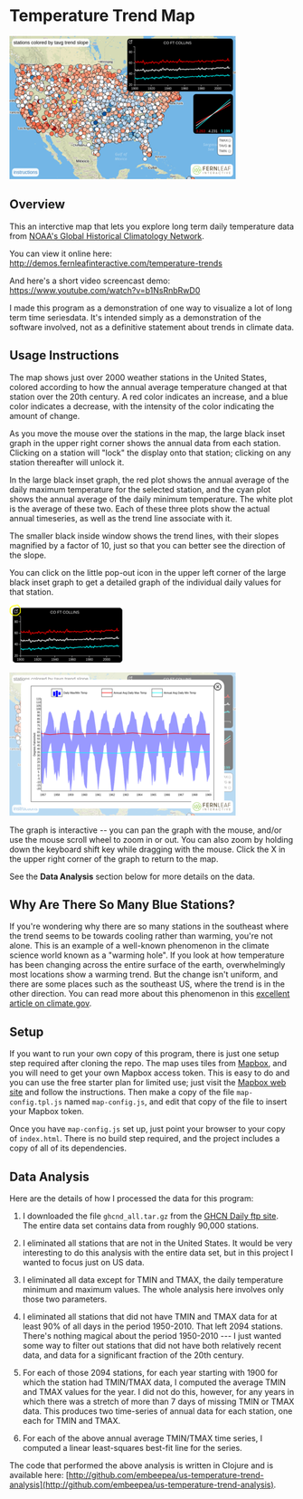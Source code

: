 # Temperature Trend Map

![Temperature Trend Map](map1-2.png)

## Overview

This an interctive map that lets you explore
long term daily temperature data from
[NOAA's Global Historical Climatology Network](https://www.ncdc.noaa.gov/data-access/land-based-station-data/land-based-datasets/global-historical-climatology-network-ghcn).

You can view it online here: http://demos.fernleafinteractive.com/temperature-trends

And here's a short video screencast demo: https://www.youtube.com/watch?v=b1NsRnbRwD0

I made this program as a demonstration of one way to visualize a lot
of long term time seriesdata.  It's intended simply as a demonstration
of the software involved, not as a definitive statement about trends
in climate data.

## Usage Instructions

The map shows just over 2000 weather stations in the United States, colored
according to how the annual average temperature changed at that station over the 20th century.
A red color indicates an increase, and a blue color indicates a decrease, with the
intensity of the color indicating the amount of change.

As you move the mouse over the stations in the map, the large black
inset graph in the upper right corner shows the annual data from each
station. Clicking on a station will "lock" the display onto that station; clicking
on any station thereafter will unlock it.

In the large black inset graph, the red plot shows the annual average
of the daily maximum temperature for the selected station, and the cyan plot shows the annual
average of the daily minimum temperature.  The white plot is the
average of these two.  Each of these three plots show the actual annual
timeseries, as well as the trend line associate with it.

The smaller black inside window shows the trend lines, with their
slopes magnified by a factor of 10, just so that you can better see
the direction of the slope.

You can click on the little pop-out icon in the upper left corner of the
large black inset graph to get a detailed graph of the individual daily values
for that station.

![Daily Data Plot](inset-2.png)

![Daily Data Plot](map2-2.png)

The graph is interactive -- you can pan the graph with the mouse, and/or
use the mouse scroll wheel to zoom in or out.  You can also zoom by holding
down the keyboard shift key while dragging with the mouse.  Click the X in
the upper right corner of the graph to return to the map.

See the **Data Analysis** section below for more details on the data.

## Why Are There So Many Blue Stations?

If you're wondering why there are so many stations in the southeast where the
trend seems to be towards cooling rather than warming, you're not alone.
This is an example of a well-known phenomenon in the climate science world
known as a "warming hole".  If you look at how temperature has been changing
across the entire surface of the earth, overwhelmingly most locations show
a warming trend.  But the change isn't uniform, and there are some places
such as the southeast US, where the trend is in the other direction.
You can read more about this phenomenon in this
[excellent article on climate.gov](https://www.climate.gov/news-features/climate-qa/does-global-warming-mean-it%E2%80%99s-warming-everywhere).

## Setup

If you want to run your own copy of this program, there is just one
setup step required after cloning the repo.  The map uses tiles from
[Mapbox](www.mapbox.com), and you will need to get your own Mapbox
access token.  This is easy to do and you can use the free starter
plan for limited use; just visit the [Mapbox web site](www.mapbox.com)
and follow the instructions.  Then make a copy of the file
`map-config.tpl.js` named `map-config.js`, and edit that copy of the
file to insert your Mapbox token.

Once you have `map-config.js` set up, just point your browser to your copy
of `index.html`.  There is no build step required, and the project
includes a copy of all of its dependencies.

## Data Analysis

Here are the details of how I processed the data for this program:

1. I downloaded the file `ghcnd_all.tar.gz` from the
   [GHCN Daily ftp site](ftp.ncdc.noaa.gov/pub/data/ghcn/daily).
   The entire data set contains data from roughly 90,000 stations.
   
1. I eliminated all stations that are not in the United States.  It would
   be very interesting to do this analysis with the entire data set,
   but in this project I wanted to focus just on US data.

1. I eliminated all data except for TMIN and TMAX, the daily temperature
   minimum and maximum values.  The whole analysis here involves only
   those two parameters.
   
1. I eliminated all stations that did not have TMIN and TMAX data for at least 90% of
   all days in the period 1950-2010.  That left 2094 stations.
   There's nothing magical about the period 1950-2010 --- I just wanted some way
   to filter out stations that did not have both relatively recent data, and
   data for a significant fraction of the 20th century.
   
1. For each of those 2094 stations, for each year starting with 1900
   for which the station had TMIN/TMAX data, I computed the average TMIN
   and TMAX values for the year.  I did not do this, however, for any years
   in which there was a stretch of more than 7 days of missing TMIN or TMAX
   data.  This produces two time-series of annual data for each station,
   one each for TMIN and TMAX.

1. For each of the above annual average TMIN/TMAX time series, I computed
   a linear least-squares best-fit line for the series.
   
The code that performed the above analysis is written in Clojure and
is available here: 
[http://github.com/embeepea/us-temperature-trend-analysis](http://github.com/embeepea/us-temperature-trend-analysis).
